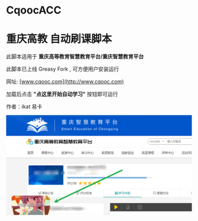 # CqoocACC

# 重庆高教 自动刷课脚本

此脚本适用于 **重庆高等教育智慧教育平台/重庆智慧教育平台**

此脚本已上线 Greasy Fork , 可方便用户安装运行

网址: [www.cqooc.com](http://www.cqooc.com)

加载后点击 **"点这里开始自动学习"** 按钮即可运行

作者：ikat 易卡

![](https://github.com/qinikat/CqoocACC/blob/master/Sample_Picture/run_test.png)


